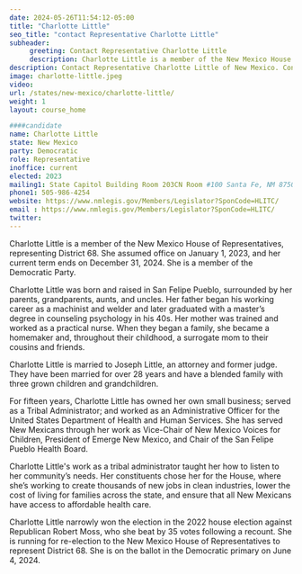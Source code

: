 ```yaml
---
date: 2024-05-26T11:54:12-05:00
title: "Charlotte Little"
seo_title: "contact Representative Charlotte Little"
subheader:
     greeting: Contact Representative Charlotte Little
     description: Charlotte Little is a member of the New Mexico House of Representatives, representing District 68. She assumed office on January 1, 2023, and her current term ends on December 31, 2024. She is a member of the Democratic Party.
description: Contact Representative Charlotte Little of New Mexico. Contact information for Charlotte Little includes email address, phone number, and mailing address.
image: charlotte-little.jpeg
video:
url: /states/new-mexico/charlotte-little/
weight: 1
layout: course_home

####candidate
name: Charlotte Little
state: New Mexico
party: Democratic
role: Representative
inoffice: current
elected: 2023
mailing1: State Capitol Building Room 203CN Room #100 Santa Fe, NM 87501
phone1: 505-986-4254
website: https://www.nmlegis.gov/Members/Legislator?SponCode=HLITC/
email : https://www.nmlegis.gov/Members/Legislator?SponCode=HLITC/
twitter: 
---
```

Charlotte Little is a member of the New Mexico House of Representatives, representing District 68. She assumed office on January 1, 2023, and her current term ends on December 31, 2024. She is a member of the Democratic Party.

Charlotte Little was born and raised in San Felipe Pueblo, surrounded by her parents, grandparents, aunts, and uncles. Her father began his working career as a machinist and welder and later graduated with a master’s degree in counseling psychology in his 40s. Her mother was trained and worked as a practical nurse. When they began a family, she became a homemaker and, throughout their childhood, a surrogate mom to their cousins and friends.

Charlotte Little is married to Joseph Little, an attorney and former judge. They have been married for over 28 years and have a blended family with three grown children and grandchildren.

For fifteen years, Charlotte Little has owned her own small business; served as a Tribal Administrator; and worked as an Administrative Officer for the United States Department of Health and Human Services. She has served New Mexicans through her work as Vice-Chair of New Mexico Voices for Children, President of Emerge New Mexico, and Chair of the San Felipe Pueblo Health Board.

Charlotte Little's work as a tribal administrator taught her how to listen to her community’s needs. Her constituents chose her for the House, where she’s working to create thousands of new jobs in clean industries, lower the cost of living for families across the state, and ensure that all New Mexicans have access to affordable health care.

Charlotte Little narrowly won the election in the 2022 house election against Republican Robert Moss, who she beat by 35 votes following a recount. She is running for re-election to the New Mexico House of Representatives to represent District 68. She is on the ballot in the Democratic primary on June 4, 2024.

